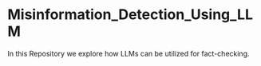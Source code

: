 # Misinformation_Detection_Using_LLM
In this Repository we explore how LLMs can be utilized for fact-checking.
